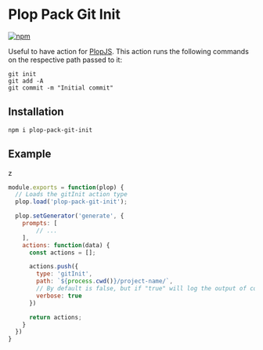 # Plop Pack Git Init

[![npm](https://img.shields.io/npm/v/plop-pack-git-init.svg)](https://www.npmjs.com/package/plop-pack-git-init)

Useful to have action for [PlopJS](https://github.com/plopjs/plop). This action runs the following commands on the respective path passed to it:

```
git init
git add -A
git commit -m "Initial commit"
```

## Installation

```
npm i plop-pack-git-init
```

## Example
z
```javascript
module.exports = function(plop) {
  // Loads the gitInit action type
  plop.load('plop-pack-git-init');

  plop.setGenerator('generate', {
    prompts: [
        // ...
    ],
    actions: function(data) {
      const actions = [];

      actions.push({
        type: 'gitInit',
        path: `${process.cwd()}/project-name/`,
        // By default is false, but if "true" will log the output of commands
        verbose: true
      })

      return actions;
    }
  })
}
```

